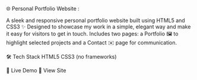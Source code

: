 🌐 Personal Portfolio Website :

A sleek and responsive personal portfolio website built using HTML5 and CSS3 ✨
Designed to showcase my work in a simple, elegant way and make it easy for visitors to get in touch.
Includes two pages: a Portfolio 🖼️ to highlight selected projects and a Contact ✉️ page for communication.

🛠️ Tech Stack
HTML5
CSS3 (no frameworks)

🔗 Live Demo
🚀 View Site <!-- https://vishnu16vardhan.github.io/Portfolio-Simple-Website/index.html -->

